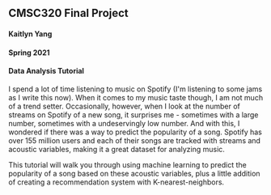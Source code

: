 ## CMSC320 Final Project
#### Kaitlyn Yang
#### Spring 2021
#### Data Analysis Tutorial

I spend a lot of time listening to music on Spotify (I'm listening to some jams as I write this now). When it comes to my music taste though, I am not much of a trend setter. Occasionally, however, when I look at the number of streams on Spotify of a new song, it surprises me - sometimes with a large number, sometimes with a undeservingly low number. And with this, I wondered if there was a way to predict the popularity of a song. Spotify has over 155 million users and each of their songs are tracked with streams and acoustic variables, making it a great dataset for analyzing music.

This tutorial will walk you through using machine learning to predict the popularity of a song based on these acoustic variables, plus a little addition of creating a recommendation system with K-nearest-neighbors.
